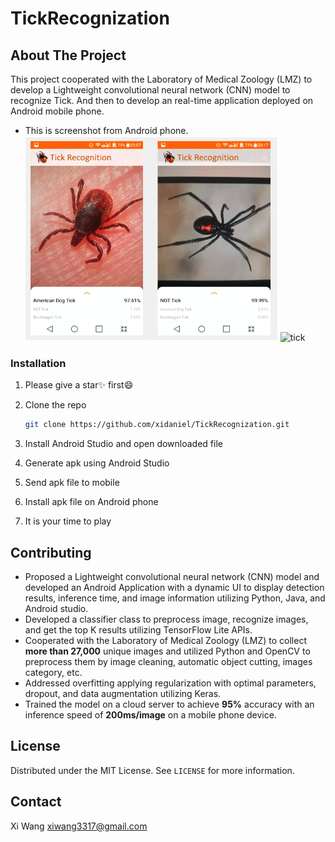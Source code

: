 # TickRecognization


## About The Project
This project cooperated with the Laboratory of Medical Zoology (LMZ) to develop a Lightweight convolutional neural network (CNN) model to recognize Tick. And then to develop an real-time application deployed on Android mobile phone.
- This is screenshot from Android phone.
<img src="tick.png" alt="Pulpit rock" width="404" height="328"> <img src="tickgif.gif" width=210 alt="tick">


<!-- GETTING STARTED -->


### Installation
1. Please give a star✨ first😄

2. Clone the repo

   ```sh
   git clone https://github.com/xidaniel/TickRecognization.git
   ```

3. Install Android Studio and open downloaded file

4. Generate apk using Android Studio

5. Send apk file to mobile

6. Install apk file on Android phone

7. It is your time to play

<!-- USAGE EXAMPLES -->


## Contributing

- Proposed a Lightweight convolutional neural network (CNN) model and developed an Android Application with a dynamic UI to display detection results, inference time, and image information utilizing Python, Java, and Android studio.
- Developed a classifier class to preprocess image, recognize images, and get the top K results utilizing TensorFlow Lite APIs.
- Cooperated with the Laboratory of Medical Zoology (LMZ) to collect **more than 27,000** unique images and utilized Python and OpenCV to preprocess them by image cleaning, automatic object cutting, images category, etc.
- Addressed overfitting applying regularization with optimal parameters, dropout, and data augmentation utilizing Keras.
- Trained the model on a cloud server to achieve **95%** accuracy with an inference speed of **200ms/image** on a mobile phone device.

<!-- LICENSE -->

## License

Distributed under the MIT License. See `LICENSE` for more information.

<!-- CONTACT -->

## Contact

Xi Wang xiwang3317@gmail.com
